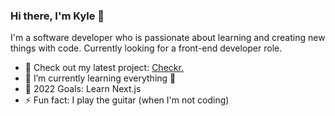 ### Hi there, I'm Kyle 👋

I'm a software developer who is passionate about learning and creating new things with code. Currently looking for a front-end developer role. 

- 🔭 Check out my latest project: [Checkr.](https://github.com/kylejcho/checkr-react)
- 🌱 I’m currently learning everything 🤣
- 🥅 2022 Goals: Learn Next.js
- ⚡ Fun fact: I play the guitar (when I'm not coding)
